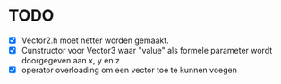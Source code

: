 # TODO
 - [x] Vector2.h moet netter worden gemaakt.
 - [x] Cunstructor voor Vector3 waar "value" als formele parameter wordt doorgegeven aan x, y en z
 - [x] operator overloading om een vector toe te kunnen voegen
